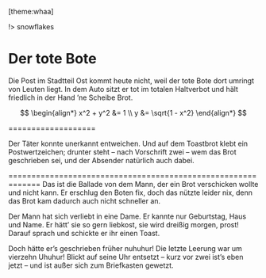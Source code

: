 [theme:whaa]

!> snowflakes

# Der tote Bote

Die Post
im Stadtteil Ost
kommt heute nicht,
weil der tote Bote dort umringt von Leuten liegt.
In dem Auto sitzt er tot
im totalen Haltverbot
und hält friedlich in der Hand ’ne Scheibe Brot.

$$
\begin{align*}
x^2 + y^2 &= 1 \\
y &= \sqrt{1 - x^2}
\end{align*}
$$

===================

Der Täter konnte unerkannt entweichen.
Und auf dem Toastbrot klebt ein Postwertzeichen;
drunter steht – nach Vorschrift zwei –
wem das Brot geschrieben sei,
und der Absender natürlich auch dabei.

=============================================================
Das ist die Ballade von dem Mann,
der ein Brot verschicken wollte und nicht kann.
Er erschlug den Boten fix,
doch das nützte leider nix,
denn das Brot kam dadurch auch nicht schneller an.

Der Mann hat sich verliebt in eine Dame.
Er kannte nur Geburtstag, Haus und Name.
Er hätt’ sie so gern liebkost,
sie wird dreißig morgen, prost!
Darauf sprach und schickte er ihr einen Toast.

Doch hätte er’s geschrieben früher nuhuhur!
Die letzte Leerung war um vierzehn Uhuhur!
Blickt auf seine Uhr entsetzt –
kurz vor zwei ist’s eben jetzt –
und ist außer sich zum Briefkasten gewetzt.

